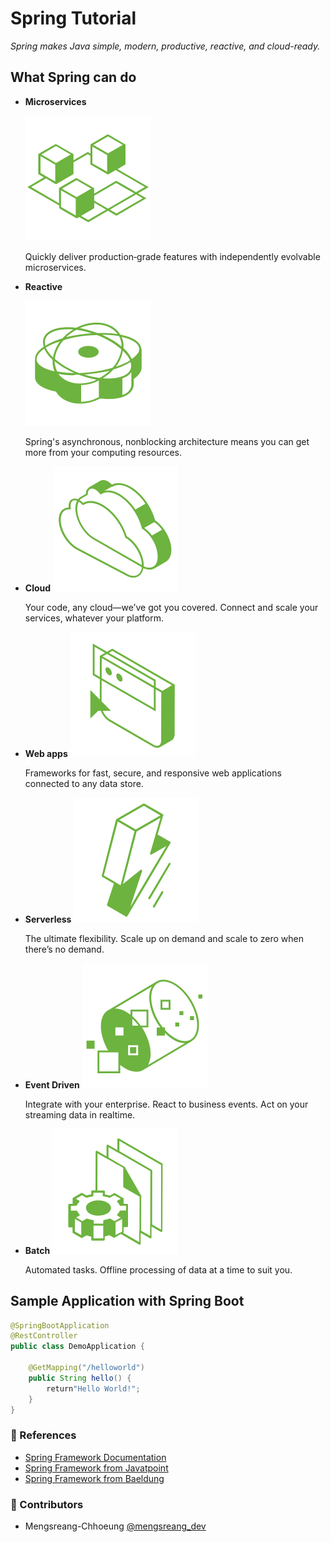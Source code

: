 # Spring Tutorial

_Spring makes Java simple, modern, productive, reactive, and cloud-ready._

## What Spring can do

- **Microservices**

  ![Microservice](/doc-images/microservices.svg)

  Quickly deliver production‑grade features with independently evolvable microservices.

- **Reactive**

  ![Reactive](/doc-images/reactive.svg)

  Spring's asynchronous, nonblocking architecture means you can get more from your computing resources.

- **Cloud**
  ![Cloud](/doc-images/cloud.svg)

  Your code, any cloud—we’ve got you covered. Connect and scale your services, whatever your platform.

- **Web apps**
  ![Web apps](/doc-images/web-apps.svg)

  Frameworks for fast, secure, and responsive web applications connected to any data store.

- **Serverless**
  ![Serverless](/doc-images/serverless.svg)

  The ultimate flexibility. Scale up on demand and scale to zero when there’s no demand.

- **Event Driven**
  ![Event Driven](/doc-images/event-driven.svg)

  Integrate with your enterprise. React to business events. Act on your streaming data in realtime.

- **Batch**
  ![Batch](/doc-images/batch.svg)

  Automated tasks. Offline processing of data at a time to suit you.

## Sample Application with Spring Boot

```java
@SpringBootApplication
@RestController
public class DemoApplication {

    @GetMapping("/helloworld")
    public String hello() {
        return"Hello World!";
    }
}
```

### 📜 References

- [Spring Framework Documentation](https://docs.spring.io/spring-framework/docs/current/reference/html)
- [Spring Framework from Javatpoint](https://www.javatpoint.com/spring-tutorial)
- [Spring Framework from Baeldung](https://baeldung.com/spring-tutorial)

### 🤝 Contributors

- Mengsreang-Chhoeung [@mengsreang_dev](https://twitter.com/mengsreang_dev)
